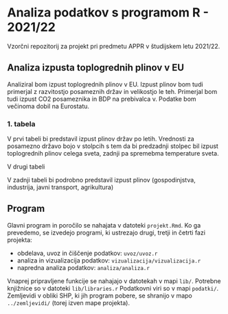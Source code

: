 # Analiza podatkov s programom R - 2021/22


Vzorčni repozitorij za projekt pri predmetu APPR v študijskem letu 2021/22. 

## Analiza izpusta toplogrednih plinov v EU


Analiziral bom izpust toplogrednih plinov v EU. Izpust plinov bom tudi primerjal z razvitostjo posameznih držav in velikostjo le teh. Primerjal bom tudi izpust CO2 posameznika in BDP na prebivalca v. Podatke bom večinoma dobil na Eurostatu.

### 1. tabela
V prvi tabeli bi predstavil izpust plinov držav po letih. Vrednosti za posamezno državo bojo v stolpcih s tem da bi predzadnji stolpec bil izpust toplogrednih plinov celega sveta, zadnji pa spremebma temperature sveta.

V drugi tabeli

V zadnji tabeli bi podrobno predstavil izpust plinov (gospodinjstva, industrija, javni transport, agrikultura) 
## Program

Glavni program in poročilo se nahajata v datoteki `projekt.Rmd`.
Ko ga prevedemo, se izvedejo programi, ki ustrezajo drugi, tretji in četrti fazi projekta:

* obdelava, uvoz in čiščenje podatkov: `uvoz/uvoz.r`
* analiza in vizualizacija podatkov: `vizualizacija/vizualizacija.r`
* napredna analiza podatkov: `analiza/analiza.r`

Vnaprej pripravljene funkcije se nahajajo v datotekah v mapi `lib/`.
Potrebne knjižnice so v datoteki `lib/libraries.r`
Podatkovni viri so v mapi `podatki/`.
Zemljevidi v obliki SHP, ki jih program pobere,
se shranijo v mapo `../zemljevidi/` (torej izven mape projekta).
